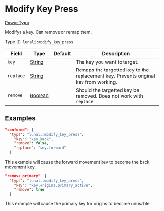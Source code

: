# Modify Key Press

[Power Type](https://lunali-wiki.readthedocs.io/en/latest/types/power_types/)

Modifys a key. Can remove or remap them.

Type ID: `lunali:modify_key_press`

| Field     | Type                                                                          | Default | Description                                                                          |
| --------- | ----------------------------------------------------------------------------- | ------- | ------------------------------------------------------------------------------------ |
| `key`     | [String](https://origins.readthedocs.io/en/latest/types/data_types/string/)   |         | The key you want to target.                                                          |
| `replace` | [String](https://origins.readthedocs.io/en/latest/types/data_types/string/)   |         | Remaps the targetted key to the replacement key. Prevents original key from working. |
| `remove`  | [Boolean](https://origins.readthedocs.io/en/latest/types/data_types/boolean/) |         | Should the targetted key be removed. Does not work with `replace`                    |

## Examples

```JSON
"confused": {
  "type": "lunali:modify_key_press",
    "key": "key.back",
    "remove": false,
    "replace": "key.forward"
  }
```

This example will cause the forward movement key to become the back movement key.

```JSON
"remove_primary": {
  "type": "lunali:modify_key_press",
    "key": "key.origins.primary_active",
    "remove": true
  }
```

This example will cause the primary key for origins to become unusable.
